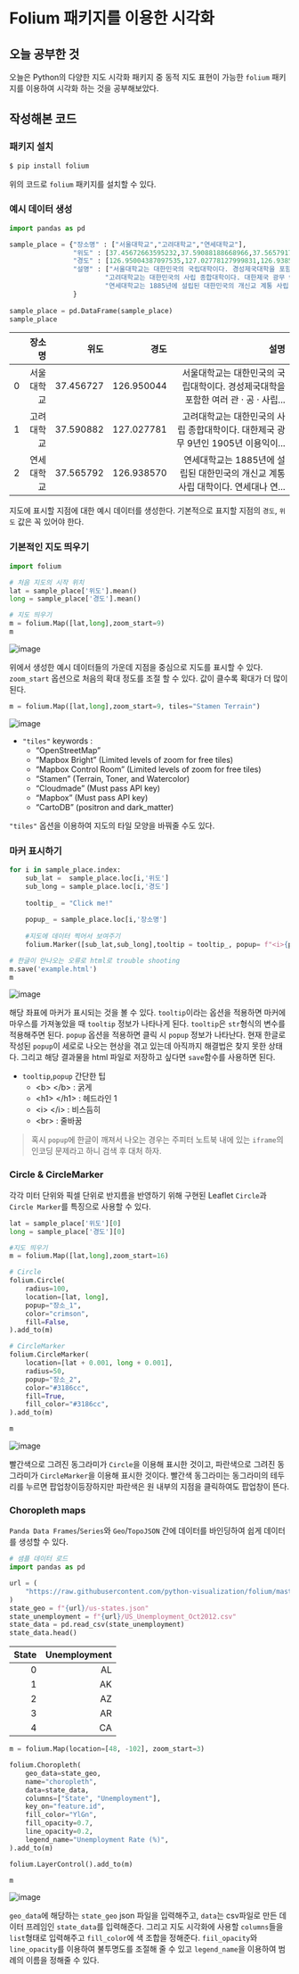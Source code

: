 # Folium 패키지를 이용한 시각화 

## 오늘 공부한 것

오늘은 Python의 다양한 지도 시각화 패키지 중 동적 지도 표현이 가능한 ```folium``` 패키지를 이용하여 시각화 하는 것을 공부해보았다. 

## 작성해본 코드

### 패키지 설치
```python
$ pip install folium
```
위의 코드로 ```folium``` 패키지를 설치할 수 있다. 

### 예시 데이터 생성
```python
import pandas as pd

sample_place = {"장소명" : ["서울대학교","고려대학교","연세대학교"],
                "위도" : [37.45672663595232,37.59088188668966,37.565791701693186],
                "경도" : [126.95004387097535,127.02778127999831,126.93856963703428],
                "설명" : ["서울대학교는 대한민국의 국립대학이다. 경성제국대학을 포함한 여러 관 · 공 · 사립 전문학교를 통합하면서 국립 종합 대학인 ‘국립서울대학교’가 설립됐다. 1948년 ‘서울대학교’로 명칭이 바뀌었고, 2011년에는 국립대학법인으로 전환됐다.",
                        "고려대학교는 대한민국의 사립 종합대학이다. 대한제국 광무 9년인 1905년 이용익이 설립한 한국 최초의 근대 고등교육기관 보성전문학교로 출발하였다.",
                        "연세대학교는 1885년에 설립된 대한민국의 개신교 계통 사립 대학이다. 연세대나 연대라는 약칭으로 많이 불린다. 서울특별시 서대문구의 신촌캠퍼스와 강원도 원주시에 위치한 캠퍼스인 미래캠퍼스가 있다."]
                }
                
sample_place = pd.DataFrame(sample_place)
sample_place
```

|   |     장소명 |      위도 |       경도 |                                                                               설명 |
|--:|-----------:|----------:|-----------:|-----------------------------------------------------------------------------------:|
| 0 | 서울대학교 | 37.456727 | 126.950044 | 서울대학교는 대한민국의 국립대학이다. 경성제국대학을 포함한 여러 관 · 공 · 사립... |
| 1 | 고려대학교 | 37.590882 | 127.027781 |  고려대학교는 대한민국의 사립 종합대학이다. 대한제국 광무 9년인 1905년 이용익이... |
| 2 | 연세대학교 | 37.565792 | 126.938570 |  연세대학교는 1885년에 설립된 대한민국의 개신교 계통 사립 대학이다. 연세대나 연... |

지도에 표시할 지점에 대한 예시 데이터를 생성한다. 기본적으로 표지할 지점의 ```경도```, ```위도``` 값은 꼭 있어야 한다. 

### 기본적인 지도 띄우기
```python
import folium

# 처음 지도의 시작 위치
lat = sample_place['위도'].mean()
long = sample_place['경도'].mean()

# 지도 띄우기
m = folium.Map([lat,long],zoom_start=9)
m
```
![image](https://user-images.githubusercontent.com/74973306/113999381-f51f8f00-9894-11eb-9c44-1cc850dcfe9c.png)


위에서 생성한 예시 데이터들의 가운데 지점을 중심으로 지도를 표시할 수 있다. ```zoom_start``` 옵션으로 처음의 확대 정도를 조절 할 수 있다. 값이 클수록 확대가 더 많이 된다.  

```python
m = folium.Map([lat,long],zoom_start=9, tiles="Stamen Terrain")
```
![image](https://user-images.githubusercontent.com/74973306/114000984-79264680-9896-11eb-9bd0-48ad645147e7.png)


- ```"tiles"``` keywords :
  - “OpenStreetMap”
  - “Mapbox Bright” (Limited levels of zoom for free tiles)
  - “Mapbox Control Room” (Limited levels of zoom for free tiles)
  - “Stamen” (Terrain, Toner, and Watercolor)
  - “Cloudmade” (Must pass API key)
  - “Mapbox” (Must pass API key)
  - “CartoDB” (positron and dark_matter)

```"tiles"``` 옵션을 이용하여 지도의 타일 모양을 바꿔줄 수도 있다.

### 마커 표시하기
```python 
for i in sample_place.index:
    sub_lat =  sample_place.loc[i,'위도']
    sub_long = sample_place.loc[i,'경도']
    
    tooltip_ = "Click me!"
    
    popup_ = sample_place.loc[i,'장소명']
    
    #지도에 데이터 찍어서 보여주기
    folium.Marker([sub_lat,sub_long],tooltip = tooltip_, popup= f"<i>{popup_}</i>").add_to(m)

# 한글이 안나오는 오류로 html로 trouble shooting 
m.save('example.html')
m
```
![image](https://user-images.githubusercontent.com/74973306/114004459-a58f9200-9899-11eb-9eb3-cbf15db9e394.png)

해당 좌표에 마커가 표시되는 것을 볼 수 있다. ```tooltip```이라는 옵션을 적용하면 마커에 마우스를 가져놓았을 때 ```tooltip``` 정보가 나타나게 된다. ```tooltip```은 ```str```형식의 변수를 적용해주면 된다. ```popup``` 옵션을 적용하면 클릭 시 ```popup``` 정보가 나타난다. 현재 한글로 작성된 ```popup```이 세로로 나오는 현상을 겪고 있는데 아직까지 해결법은 찾지 못한 상태다. 그리고 해당 결과물을 html 파일로 저장하고 싶다면 ```save```함수를 사용하면 된다. 

- ```tooltip```,```popup``` 간단한 팁 
  - \<b\> \</b\> : 굵게 
  - \<h1\> \</h1\> : 헤드라인 1
  - \<i\> \</i\> : 비스듬히 
  - \<br\> : 줄바꿈

> 혹시 ```popup```에 한글이 깨져서 나오는 경우는 주피터 노트북 내에 있는 ```iframe```의 인코딩 문제라고 하니 검색 후 대처 하자.

### Circle & CircleMarker
각각 미터 단위와 픽셀 단위로 반지름을 반영하기 위해 구현된 Leaflet ```Circle```과  ```Circle Marker```를 특징으로 사용할 수 있다.

```python
lat = sample_place['위도'][0]
long = sample_place['경도'][0]

#지도 띄우기
m = folium.Map([lat,long],zoom_start=16)

# Circle
folium.Circle(
    radius=100,
    location=[lat, long],
    popup="장소_1",
    color="crimson",
    fill=False,
).add_to(m)

# CircleMarker
folium.CircleMarker(
    location=[lat + 0.001, long + 0.001],
    radius=50,
    popup="장소_2",
    color="#3186cc",
    fill=True,
    fill_color="#3186cc",
).add_to(m)

m
```

![image](https://user-images.githubusercontent.com/74973306/114011331-1043cc00-98a0-11eb-8956-bf71bd099036.png)

빨간색으로 그려진 동그라미가 ```Circle```을 이용해 표시한 것이고, 파란색으로 그려진 동그라미가 ```CircleMarker```을 이용해 표시한 것이다. 빨간색 동그라미는 동그라미의 테두리를 누르면 팝업창이등장하지만 파란색은 원 내부의 지점을 클릭하여도 팝업창이 뜬다.


### Choropleth maps
```Panda Data Frames```/```Series```와 ```Geo```/```TopoJSON```  간에 데이터를 바인딩하여 쉽게 데이터를 생성할 수 있다.

```python
# 샘플 데이터 로드
import pandas as pd

url = (
    "https://raw.githubusercontent.com/python-visualization/folium/master/examples/data"
)
state_geo = f"{url}/us-states.json"
state_unemployment = f"{url}/US_Unemployment_Oct2012.csv"
state_data = pd.read_csv(state_unemployment)
state_data.head()
```
| State | Unemployment |
|------:|-------------:|
|   0   |           AL |
|   1   |           AK |
|   2   |           AZ |
|   3   |           AR |
|   4   |           CA |

```python
m = folium.Map(location=[48, -102], zoom_start=3)

folium.Choropleth(
    geo_data=state_geo,
    name="choropleth",
    data=state_data,
    columns=["State", "Unemployment"],
    key_on="feature.id",
    fill_color="YlGn",
    fill_opacity=0.7,
    line_opacity=0.2,
    legend_name="Unemployment Rate (%)",
).add_to(m)

folium.LayerControl().add_to(m)

m
```
![image](https://user-images.githubusercontent.com/74973306/114009013-be9a4200-989d-11eb-8d1a-1ce97300c084.png)

```geo_data```에 해당하는 ```state_geo``` json 파일을 입력해주고, ```data```는 csv파일로 만든 데이터 프레임인 ```state_data```를 입력해준다. 그리고 지도 시각화에 사용할 ```columns```들을 ```list```형태로 입력해주고 ```fill_color```에 색 조합을 정해준다. ```fiil_opacity```와 ```line_opacity```를 이용하여 불투명도를 조절해 줄 수 있고 ```legend_name```을 이용하여 범례의 이름을 정해줄 수 있다.


